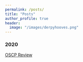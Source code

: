 ```yaml
---
permalink: /posts/
title: "Posts"
author_profile: true
header:
  image: "/images/derpyhooves.png"
---
```


### 2020

[OSCP Review](/OSCP-Review)